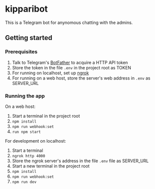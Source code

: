 # kipparibot

This is a Telegram bot for anynomous chatting with the admins.

## Getting started

### Prerequisites

1. Talk to Telegram's [BotFather](https://t.me/BotFather) to acquire a HTTP API token
1. Store the token in the file `.env` in the project root as TOKEN
1. For running on localhost, set up [ngrok](https://ngrok.com/docs/getting-started)
1. For running on a web host, store the server's web address in `.env` as SERVER_URL
   
### Running the app

On a web host:
1. Start a terminal in the project root
2. `npm install`
3. `npm run webhook:set`
4. `run npm start`

For development on localhost:
1. Start a terminal
2. `ngrok http 4000`
3. Store the ngrok server's address in the file `.env` file as SERVER_URL
4. Start a new terminal in the project root
5. `npm install`
6. `npm run webhook:set`
7. `npm run dev`
